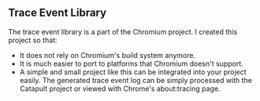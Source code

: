 ## Trace Event Library
The trace event library is a part of the Chromium project. I created this project so that:
 * It does not rely on Chromium's build system anymore.
 * It is much easier to port to platforms that Chromium doesn't support.
 * A simple and small project like this can be integrated into your project easily.
The generated trace event log can be simply processed with the Catapult project or viewed with Chrome's about:tracing page.
